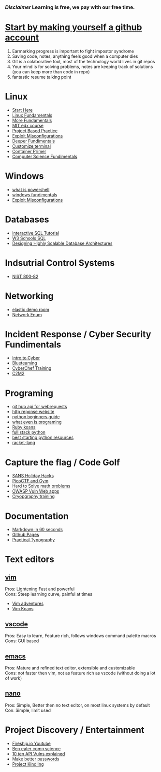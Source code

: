 ### *Disclaimer* Learning is free, we pay with our free time.

# [Start by making yourself a github account](https://docs.github.com/en/get-started/quickstart/hello-world)
1. Earmarking progress is important to fight impostor syndrome
2. Saving code, notes, anything feels good when a computer dies
3. Git is a colaborative tool, most of the technology world lives in git repos
4. Your mind is for solving problems, notes are keeping track of solutions (you can keep more than code in repo)
5. fantastic resume talking point

# Linux
- [Start Here](bandit.labs.overthewire.org)
- [Linux Fundamentals](https://academy.hackthebox.com/course/preview/linux-fundamentals)
- [More Fundamentals](https://tryhackme.com/path/outline/introtocyber)
- [MIT edx course](https://www.edx.org/course/introduction-to-linux)
- [Project Based Practice](https://github.com/livialima/linuxupskillchallenge)
- [Exploit Misconfigurations](https://gtfobins.github.io/)
- [Deeper Fundimentals](https://missing.csail.mit.edu/)
- [Customize terminal](https://github.com/alebcay/awesome-shell)
- [Container Primer](https://iximiuz.com/en/posts/container-learning-path/)
- [Computer Science Fundimentals](https://teachyourselfcs.com/)

# Windows
- [what is powershell](https://learn.microsoft.com/en-us/powershell/scripting/overview?view=powershell-7.3)
- [windows fundimentals](https://learn.microsoft.com/en-us/training/browse/?levels=beginner&roles=administrator&expanded=security&resource_type=learning%20path&products=windows)
- [Exploit Misconfigurations](https://lolbas-project.github.io/#)

# Databases
- [Interactive SQL Tutorial](https://selectstarsql.com/)
- [W3 Schools SQL](https://www.w3schools.com/sql/default.asp)
- [Designing Highly Scalable Database Architectures](https://www.red-gate.com/simple-talk/databases/sql-server/performance-sql-server/designing-highly-scalable-database-architectures/)

# Indsutrial Control Systems
- [NIST 800-82](https://csrc.nist.gov/publications/detail/sp/800-82/rev-2/final)

# Networking
- [elastic demo room](https://demo.elastic.co/app/dashboards)
- [Network Enum](https://academy.hackthebox.com/course/preview/network-enumeration-with-nmap)

# Incident Response / Cyber Security Fundimentals
- [Intro to Cyber](https://tryhackme.com/path/outline/introtocyber)
- [Blueteaming](https://tryhackme.com/path/outline/blueteam)
- [CyberChef Training](https://github.com/mattnotmax/cyberchef-recipes)
- [C2M2](https://www.energy.gov/ceser/cybersecurity-capability-maturity-model-c2m2)

# Programing
- [git hub api for webrequests](https://api.github.com/)
- [http reponse website](https://httpbin.org/)
- [python beginners guide](https://wiki.python.org/moin/BeginnersGuide)
- [what even is programing](https://learning.edx.org/course/course-v1:MITx+6.00.1x+2T2022a/home)
- [Ruby koans](https://www.rubykoans.com/)
- [full stack python](https://www.fullstackpython.com/)
- [best starting python resources](https://www.fullstackpython.com/best-python-resources.html)
- [racket-lang](https://docs.racket-lang.org/quick/)

# Capture the flag / Code Golf
- [SANS Holiday Hacks](https://www.holidayhackchallenge.com/2022/)
- [PicoCTF and Gym](https://picoctf.org/)
- [Hard to Solve math problems](https://projecteuler.net/)
- [OWASP Vuln Web apps](https://ctfchallenge.com/)
- [Cryopgraphy training](https://cryptohack.org/courses/)

# Documentation
- [Markdown in 60 seconds](https://commonmark.org/help/)
- [Github Pages](https://pages.github.com/)
- [Practical Typography](https://practicaltypography.com/)

# Text editors
## [vim](https://linuxconfig.org/vim-tutorial)
Pros: Lightening Fast and powerful <br>
Cons: Steep learning curve, painful at times
- [Vim adventures](https://vim-adventures.com/)
- [Vim Koans](https://blog.sanctum.geek.nz/vim-koans/)
## [vscode](https://code.visualstudio.com/docs/introvideos/basics)
Pros: Easy to learn, Feature rich, follows windows command palette macros <br>
Cons: GUI based
## [emacs](http://www.cs.ecu.edu/~karl/emacs.html)
Pros: Mature and refined text editor, extensible and customizable <br>
Cons: not faster then vim, not as feature rich as vscode (without doing a lot of work)
## [nano](https://www.howtogeek.com/42980/the-beginners-guide-to-nano-the-linux-command-line-text-editor/)
Pros: Simple, Better then no text editor, on most linux systems by default <br>
Con: Simple, limit used


# Project Discovery / Entertainment
- [Fireship.io Youtube](https://www.youtube.com/@Fireship)
- [Ben eater comp science](https://www.youtube.com/@BenEater)
- [10 ten API Vulns explained](https://www.youtube.com/watch?v=aejtKvd583w)
- [Make better passwords](https://www.youtube.com/watch?v=3NjQ9b3pgIg)
- [Project Kindling](https://nedbatchelder.com/text/kindling.html)
